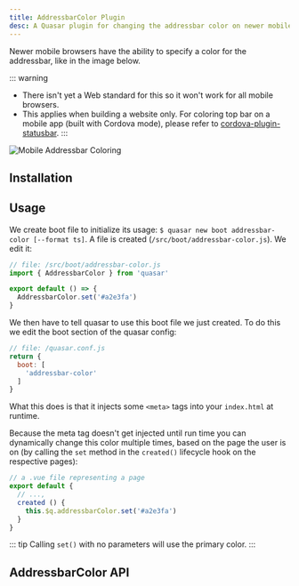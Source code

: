 ```yaml
---
title: AddressbarColor Plugin
desc: A Quasar plugin for changing the addressbar color on newer mobile browsers.
---
```

Newer mobile browsers have the ability to specify a color for the addressbar, like in the image below.

::: warning
* There isn't yet a Web standard for this so it won't work for all mobile browsers.
* This applies when building a website only. For coloring top bar on a mobile app (built with Cordova mode), please refer to [cordova-plugin-statusbar](https://cordova.apache.org/docs/en/latest/reference/cordova-plugin-statusbar/).
:::

![Mobile Addressbar Coloring](https://cdn.quasar.dev/img/mobile-address-bar-colors.jpg "Mobile Addressbar Coloring")

## Installation
<doc-installation plugins="AddressbarColor" />

## Usage

We create boot file to initialize its usage: `$ quasar new boot addressbar-color [--format ts]`. A file is created (`/src/boot/addressbar-color.js`). We edit it:

```js
// file: /src/boot/addressbar-color.js
import { AddressbarColor } from 'quasar'

export default () => {
  AddressbarColor.set('#a2e3fa')
}
```

We then have to tell quasar to use this boot file we just created. To do this we edit the boot section of the quasar config:
```js
// file: /quasar.conf.js
return {
  boot: [
    'addressbar-color'
  ]
}
```

What this does is that it injects some `<meta>` tags into your `index.html` at runtime.

Because the meta tag doesn't get injected until run time you can dynamically change this color multiple times, based on the page the user is on (by calling the `set` method in the `created()` lifecycle hook on the respective pages):


```js
// a .vue file representing a page
export default {
  // ...,
  created () {
    this.$q.addressbarColor.set('#a2e3fa')
  }
}
```
::: tip
Calling `set()` with no parameters will use the primary color.
:::

## AddressbarColor API
<doc-api file="AddressbarColor" />
